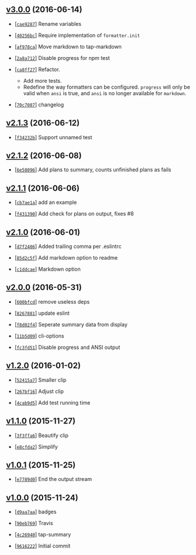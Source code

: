 <!-- 60bca97 1465887874000 -->

## [v3.0.0](https://github.com/zoubin/tap-summary/commit/60bca97) (2016-06-14)

* [[`cae9287`](https://github.com/zoubin/tap-summary/commit/cae9287)] Rename variables

* [[`40256bc`](https://github.com/zoubin/tap-summary/commit/40256bc)] Require implementation of `formatter.init`

* [[`af978ca`](https://github.com/zoubin/tap-summary/commit/af978ca)] Move markdown to tap-markdown

* [[`2a8a712`](https://github.com/zoubin/tap-summary/commit/2a8a712)] Disable progress for npm test

* [[`ca8ff27`](https://github.com/zoubin/tap-summary/commit/ca8ff27)] Refactor.

    
    * Add more tests.
    * Redefine the way formatters can be configured.
     `progress` will only be valid when `ansi` is true,
     and `ansi` is no longer available for `markdown`.

* [[`70c7087`](https://github.com/zoubin/tap-summary/commit/70c7087)] changelog

## [v2.1.3](https://github.com/zoubin/tap-summary/commit/02960ee) (2016-06-12)

* [[`f34232b`](https://github.com/zoubin/tap-summary/commit/f34232b)] Support unnamed test

## [v2.1.2](https://github.com/zoubin/tap-summary/commit/0171120) (2016-06-08)

* [[`6e58096`](https://github.com/zoubin/tap-summary/commit/6e58096)] Add plans to summary, counts unfinished plans as fails

## [v2.1.1](https://github.com/zoubin/tap-summary/commit/20e3d11) (2016-06-06)

* [[`cb7ae1a`](https://github.com/zoubin/tap-summary/commit/cb7ae1a)] add an example

* [[`f431390`](https://github.com/zoubin/tap-summary/commit/f431390)] Add check for plans on output, fixes #8

## [v2.1.0](https://github.com/zoubin/tap-summary/commit/a7bb7cf) (2016-06-01)

* [[`d7f2486`](https://github.com/zoubin/tap-summary/commit/d7f2486)] Added trailing comma per .eslintrc

* [[`85d2c5f`](https://github.com/zoubin/tap-summary/commit/85d2c5f)] Add markdown option to readme

* [[`c1ddcae`](https://github.com/zoubin/tap-summary/commit/c1ddcae)] Markdown option

## [v2.0.0](https://github.com/zoubin/tap-summary/commit/bff696d) (2016-05-31)

* [[`600bfcd`](https://github.com/zoubin/tap-summary/commit/600bfcd)] remove useless deps

* [[`8267881`](https://github.com/zoubin/tap-summary/commit/8267881)] update eslint

* [[`f8d02f4`](https://github.com/zoubin/tap-summary/commit/f8d02f4)] Seperate summary data from display

* [[`11b5d09`](https://github.com/zoubin/tap-summary/commit/11b5d09)] cli-options

* [[`fc3fd51`](https://github.com/zoubin/tap-summary/commit/fc3fd51)] Disable progress and ANSI output

## [v1.2.0](https://github.com/zoubin/tap-summary/commit/8dd32ca) (2016-01-02)

* [[`52415a7`](https://github.com/zoubin/tap-summary/commit/52415a7)] Smaller clip

* [[`267bf16`](https://github.com/zoubin/tap-summary/commit/267bf16)] Adjust clip

* [[`4cab9d5`](https://github.com/zoubin/tap-summary/commit/4cab9d5)] Add test running time

## [v1.1.0](https://github.com/zoubin/tap-summary/commit/5aa8653) (2015-11-27)

* [[`3f3ffa6`](https://github.com/zoubin/tap-summary/commit/3f3ffa6)] Beautify clip

* [[`e8cfda2`](https://github.com/zoubin/tap-summary/commit/e8cfda2)] Simplify

## [v1.0.1](https://github.com/zoubin/tap-summary/commit/d781f15) (2015-11-25)

* [[`e7789d0`](https://github.com/zoubin/tap-summary/commit/e7789d0)] End the output stream

## [v1.0.0](https://github.com/zoubin/tap-summary/commit/7c16b0b) (2015-11-24)

* [[`d9aa7aa`](https://github.com/zoubin/tap-summary/commit/d9aa7aa)] badges

* [[`90eb769`](https://github.com/zoubin/tap-summary/commit/90eb769)] Travis

* [[`4c26940`](https://github.com/zoubin/tap-summary/commit/4c26940)] tap-summary

* [[`9616222`](https://github.com/zoubin/tap-summary/commit/9616222)] Initial commit

